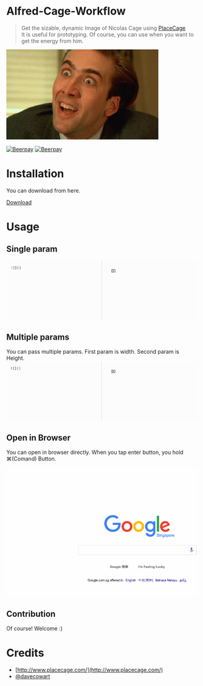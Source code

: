 Alfred-Cage-Workflow
===

> Get the sizable, dynamic Image of Nicolas Cage using [PlaceCage](https://www.placecage.com/)  
> It is useful for prototyping. Of course, you can use when you want to get the energy from him.

![](./doc/hero.jpg)

[![Beerpay](https://beerpay.io/moschan/alfred-cage-workflow/badge.svg?style=beer-square)](https://beerpay.io/moschan/alfred-cage-workflow)  [![Beerpay](https://beerpay.io/moschan/alfred-cage-workflow/make-wish.svg?style=flat-square)](https://beerpay.io/moschan/alfred-cage-workflow?focus=wish)


Installation
===
You can download from here.

[Download](https://github.com/moschan/alfred-cage-workflow/archive/v1.0.zip)

Usage
===

Single param
---
![](./doc/demo_size_100.gif)

Multiple params
---
You can pass multiple params. First param is width. Second param is Height.
![](./doc/demo_size_100_200.gif)

Open in Browser
---
You can open in browser directly. When you tap enter button, you hold ⌘(Comand) Button.

![](./doc/demo_open_in_browser.gif)

Contribution
---
Of course! Welcome :)

Credits
===
- [http://www.placecage.com/](http://www.placecage.com/)
- [@davecowart](https://twitter.com/davecowart)
